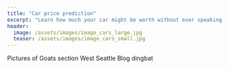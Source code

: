 ```yaml
---
title: "Car price prediction"
excerpt: "Learn how much your car might be worth without ever speaking to a dealer."
header:
  image: /assets/images/image_cars_large.jpg
  teaser: /assets/images/image_cars_small.jpg
---
```


Pictures of Goats section West Seattle Blog dingbat
